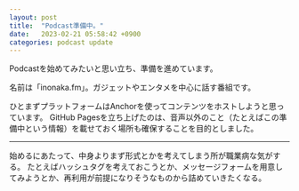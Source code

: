 ```yaml
---
layout: post
title:  "Podcast準備中。"
date:   2023-02-21 05:58:42 +0900
categories: podcast update
---
```


Podcastを始めてみたいと思い立ち、準備を進めています。

名前は「inonaka.fm」。ガジェットやエンタメを中心に話す番組です。

ひとまずプラットフォームはAnchorを使ってコンテンツをホストしようと思っています。
GitHub Pagesを立ち上げたのは、音声以外のこと（たとえばこの準備中という情報）を載せておく場所も確保することを目的としました。

---

始めるにあたって、中身よりまず形式とかを考えてしまう所が職業病な気がする。
たとえばハッシュタグを考えておこうとか、メッセージフォームを用意してみようとか、再利用が前提になりそうなものから詰めていきたくなる。
